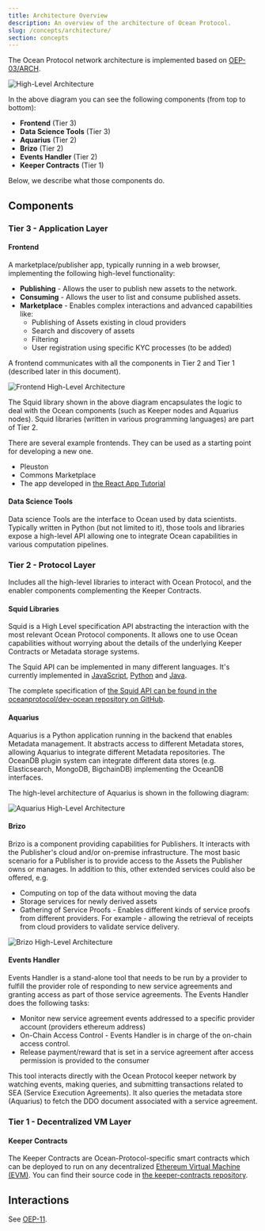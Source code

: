 ```yaml
---
title: Architecture Overview
description: An overview of the architecture of Ocean Protocol.
slug: /concepts/architecture/
section: concepts
---
```


The Ocean Protocol network architecture is implemented based on [OEP-03/ARCH](https://github.com/oceanprotocol/OEPs/tree/master/3).

![High-Level Architecture](architecture/img/high-level-architecture-v2.png)

In the above diagram you can see the following components (from top to bottom):

- **Frontend** (Tier 3)
- **Data Science Tools** (Tier 3)
- **Aquarius** (Tier 2)
- **Brizo** (Tier 2)
- **Events Handler** (Tier 2)
- **Keeper Contracts** (Tier 1)

Below, we describe what those components do.

## Components

### Tier 3 - Application Layer

#### Frontend

A marketplace/publisher app, typically running in a web browser, implementing the following high-level functionality:

- **Publishing** - Allows the user to publish new assets to the network.
- **Consuming** - Allows the user to list and consume published assets.
- **Marketplace** - Enables complex interactions and advanced capabilities like:
  - Publishing of Assets existing in cloud providers
  - Search and discovery of assets
  - Filtering
  - User registration using specific KYC processes (to be added)

A frontend communicates with all the components in Tier 2 and Tier 1 (described later in this document).

![Frontend High-Level Architecture](architecture/img/frontend-hl-arch.png)

The Squid library shown in the above diagram encapsulates the logic to deal with the Ocean components (such as Keeper nodes and Aquarius nodes). Squid libraries (written in various programming languages) are part of Tier 2.

There are several example frontends. They can be used as a starting point for developing a new one.

- Pleuston
- Commons Marketplace
- The app developed in [the React App Tutorial](https://docs.oceanprotocol.com/tutorials/react-setup/)

#### Data Science Tools

Data science Tools are the interface to Ocean used by data scientists. Typically written in Python (but not limited to it),
those tools and libraries expose a high-level API allowing one to integrate Ocean capabilities in various computation pipelines.

### Tier 2 - Protocol Layer

Includes all the high-level libraries to interact with Ocean Protocol, and the enabler components complementing the Keeper Contracts.

#### Squid Libraries

Squid is a High Level specification API abstracting the interaction with the most relevant Ocean Protocol components.
It allows one to use Ocean capabilities without worrying about the details of the underlying Keeper Contracts or Metadata storage systems.

The Squid API can be implemented in many different languages. It's currently implemented in [JavaScript](https://github.com/oceanprotocol/squid-js), [Python](https://github.com/oceanprotocol/squid-py) and [Java](https://github.com/oceanprotocol/squid-java).

The complete specification of [the Squid API can be found in the oceanprotocol/dev-ocean repository on GitHub](https://github.com/oceanprotocol/dev-ocean/blob/master/doc/architecture/squid.md).

#### Aquarius

Aquarius is a Python application running in the backend that enables Metadata management. It abstracts access to different Metadata stores, allowing Aquarius to integrate different Metadata repositories. The OceanDB plugin system can integrate different data stores (e.g. Elasticsearch, MongoDB, BigchainDB) implementing the OceanDB interfaces.

The high-level architecture of Aquarius is shown in the following diagram:

![Aquarius High-Level Architecture](architecture/img/aquarius-hl-arch.png)

#### Brizo

Brizo is a component providing capabilities for Publishers.
It interacts with the Publisher's cloud and/or on-premise infrastructure.
The most basic scenario for a Publisher is to provide access to the Assets the Publisher owns or manages.
In addition to this, other extended services could also be offered, e.g.

- Computing on top of the data without moving the data
- Storage services for newly derived assets
- Gathering of Service Proofs - Enables different kinds of service proofs from different providers. For example - allowing the retrieval of receipts from cloud providers to validate service delivery.

![Brizo High-Level Architecture](architecture/img/brizo-hl-arch.png)

#### Events Handler

Events Handler is a stand-alone tool that needs to be run by a provider to 
fulfill the provider role of responding to new service agreements and 
granting access as part of those service agreements. The Events Handler does 
the following tasks:
- Monitor new service agreement events addressed to a specific provider account (providers ethereum address)
- On-Chain Access Control - Events Handler is in charge of the on-chain access control.
- Release payment/reward that is set in a service agreement after access permission is provided to the consumer

This tool interacts directly with the Ocean Protocol keeper network by watching events, making queries, 
and submitting transactions related to SEA (Service Execution Agreements). It also queries the metadata store (Aquarius) to 
fetch the DDO document associated with a service agreement.

### Tier 1 - Decentralized VM Layer

#### Keeper Contracts

The Keeper Contracts are Ocean-Protocol-specific smart contracts which can be deployed to run on any decentralized [Ethereum Virtual Machine (EVM)](https://github.com/ethereum/wiki/wiki/Ethereum-introduction#about-ethereum). You can find their source code in [the keeper-contracts repository](https://github.com/oceanprotocol/keeper-contracts).

## Interactions

See [OEP-11](https://github.com/oceanprotocol/OEPs/tree/master/11).
